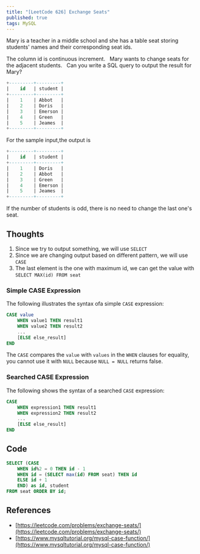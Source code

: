 ```yaml
---
title: "[LeetCode 626] Exchange Seats"
published: true
tags: MySQL
---
```


Mary is a teacher in a middle school and she has a table seat storing students' names and their corresponding seat ids.

The column id is continuous increment.
 
Mary wants to change seats for the adjacent students.
 
Can you write a SQL query to output the result for Mary?

```SQL
+---------+---------+
|    id   | student |
+---------+---------+
|    1    | Abbot   |
|    2    | Doris   |
|    3    | Emerson |
|    4    | Green   |
|    5    | Jeames  |
+---------+---------+
```

For the sample input,the output is

```SQL
+---------+---------+
|    id   | student |
+---------+---------+
|    1    | Doris   |
|    2    | Abbot   |
|    3    | Green   |
|    4    | Emerson |
|    5    | Jeames  |
+---------+---------+
```

If the number of students is odd, there is no need to change the last one's seat.

## Thoughts

1. Since we try to output something, we will use `SELECT`
2. Since we are changing output based on different pattern, we will use `CASE`
3. The last element is the one with maximum id, we can get the value with `SELECT MAX(id)
   FROM seat`

### Simple CASE Expression

The following illustrates the syntax ofa simple `CASE` expression:

```SQL
CASE value
    WHEN value1 THEN result1
    WHEN value2 THEN result2
    ...
    [ELSE else_result]
END
```

The `CASE` compares the `value` with `values` in the `WHEN` clauses for equality, you
cannot use it with `NULL` because `NULL = NULL` returns false.

### Searched CASE Expression

The following shows the syntax of a searched `CASE` expression:

```SQL
CASE
    WHEN expression1 THEN result1
    WHEN expression2 THEN result2
    ...
    [ELSE else_result]
END
```

## Code

```SQL
SELECT (CASE
    WHEN id%2 = 0 THEN id - 1
    WHEN id = (SELECT max(id) FROM seat) THEN id
    ELSE id + 1
    END) as id, student
FROM seat ORDER BY id;
```

## References

- [https://leetcode.com/problems/exchange-seats/](https://leetcode.com/problems/exchange-seats/)
- [https://www.mysqltutorial.org/mysql-case-function/](https://www.mysqltutorial.org/mysql-case-function/)
